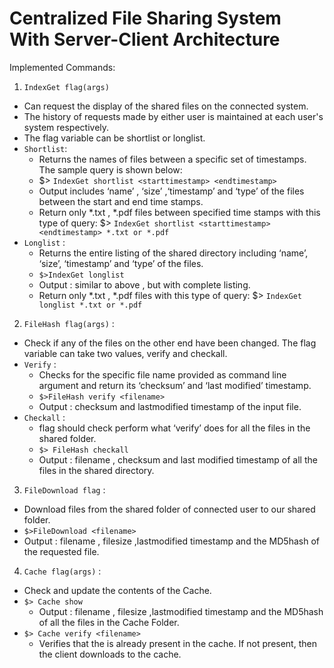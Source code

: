 # Centralized File Sharing System With Server-Client Architecture

Implemented Commands:

1. `IndexGet flag(args)`
  - Can request the display of the shared files on the connected system.
  - The history of requests made by either user is maintained at each user's system respectively.
  - The flag variable can be shortlist or longlist.
  - `Shortlist`:
    - Returns the names of files between a specific set of timestamps.
    The sample query is shown below:
    - $> `IndexGet shortlist <starttimestamp> <endtimestamp>`
    - Output includes ‘name’ , ‘size’ ,‘timestamp’ and ‘type’ of the files between the start and end time stamps.
    - Return only *.txt , *.pdf files between specified time stamps with this type of query:
      $> `IndexGet shortlist <starttimestamp> <endtimestamp> *.txt or *.pdf`
  - `Longlist` : 
    - Returns the entire listing of the shared directory including ‘name’, ‘size’, ‘timestamp’ and ‘type’ of the files.
    - `$>IndexGet longlist`
    - Output : similar to above , but with complete listing.
    - Return only *.txt , *.pdf files with this type of query:
          $> `IndexGet longlist *.txt or *.pdf`
          
2. `FileHash flag(args)` :
  - Check if any of the files on the other end have been changed. The flag variable can take two values, verify and checkall.
  - `Verify` :
    - Checks for the specific file name provided as command line argument and return its ‘checksum’ and ‘last modified’ timestamp.
    - `$>FileHash verify <filename>`
    - Output : checksum and lastmodified timestamp of the input file.
  - `Checkall` :
    - flag should check perform what ‘verify’ does for all the files in the shared folder.
    - `$> FileHash checkall`
    - Output : filename , checksum and last modified timestamp of all the files in the shared directory.
    
3. `FileDownload flag` :
  - Download files from the shared folder of connected user to our shared folder.
  - `$>FileDownload <filename>`
  - Output : filename , filesize ,lastmodified timestamp and the MD5hash of the requested file.

4. `Cache flag(args)` :
  - Check and update the contents of the Cache.
  - `$> Cache show`
      - Output : filename , filesize ,lastmodified timestamp and the MD5hash of all the files in the Cache Folder.
  - `$> Cache verify <filename>`
      - Verifies that the <filename> is already present in the cache. If not present, then the client downloads <filename> to the cache.
